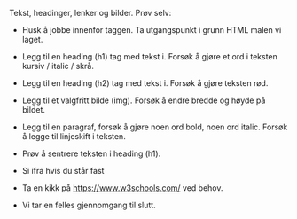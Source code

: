 Tekst, headinger, lenker og bilder.
Prøv selv:
- Husk å jobbe innenfor <body> taggen. Ta utgangspunkt i grunn HTML malen vi laget.
- Legg til en heading (h1) tag med tekst i. Forsøk å gjøre et ord i teksten kursiv / italic / skrå.
- Legg til en heading (h2) tag med tekst i. Forsøk å gjøre teksten rød.
- Legg til et valgfritt bilde (img). Forsøk å endre bredde og høyde på bildet.
- Legg til en paragraf, forsøk å gjøre noen ord bold, noen ord italic. Forsøk å legge til linjeskift i teksten.
- Prøv å sentrere teksten i heading (h1).

- Si ifra hvis du står fast
- Ta en kikk på https://www.w3schools.com/ ved behov.
- Vi tar en felles gjennomgang til slutt.
